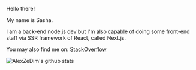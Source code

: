 <!--
**AlexZeDim/alexzedim** is a ✨ _special_ ✨ repository because its `README.md` (this file) appears on your GitHub profile.

Here are some ideas to get you started:

- 🔭 I’m currently working on ...
- 🌱 I’m currently learning ...
- 👯 I’m looking to collaborate on ...
- 🤔 I’m looking for help with ...
- 💬 Ask me about ...
- 📫 How to reach me: ...
- 😄 Pronouns: ...
- ⚡ Fun fact: ...
-->

Hello there!

My name is Sasha. 

I am a back-end node.js dev but I'm also capable of doing some front-end staff via SSR framework of React, called Next.js.

You may also find me on: [StackOverflow](https://stackoverflow.com/users/7475615/alexzedim)

![AlexZeDim's github stats](https://github-readme-stats.vercel.app/api?username=alexzedim&count_private=true)
